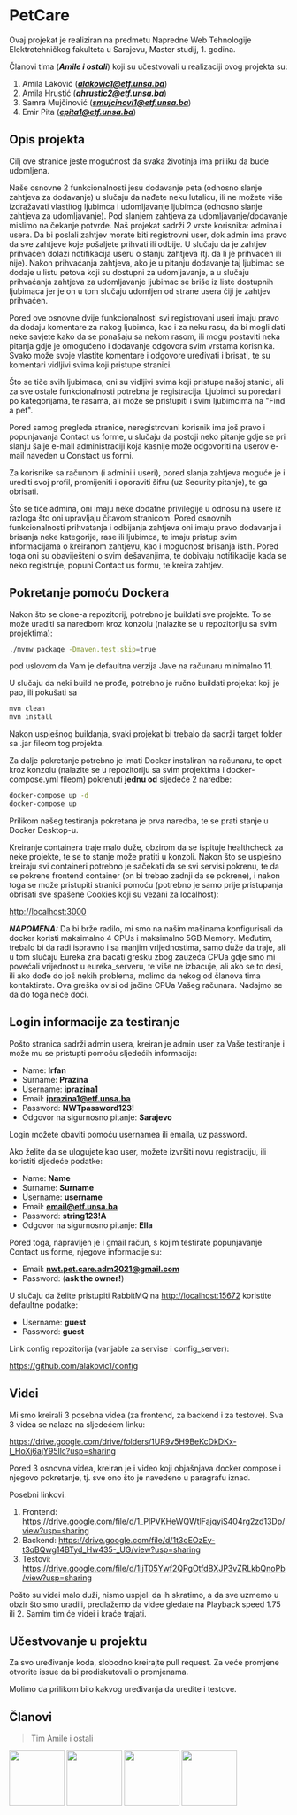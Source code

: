 # PetCare

Ovaj projekat je realiziran na predmetu Napredne Web Tehnologije Elektrotehničkog fakulteta u Sarajevu, Master studij, 1. godina.

Članovi tima (***Amile i ostali***) koji su učestvovali u realizaciji ovog projekta su:

1. Amila Laković (***alakovic1@etf.unsa.ba***)
2. Amila Hrustić (***ahrustic2@etf.unsa.ba***)
3. Samra Mujčinović (***smujcinovi1@etf.unsa.ba***)
4. Emir Pita (***epita1@etf.unsa.ba***)

## Opis projekta

Cilj ove stranice jeste mogućnost da svaka životinja ima priliku da bude udomljena. 

Naše osnovne 2 funkcionalnosti jesu dodavanje peta (odnosno slanje zahtjeva za dodavanje) u slučaju da nađete neku lutalicu, ili ne možete više izdražavati vlastitog ljubimca i udomljavanje ljubimca (odnosno slanje zahtjeva za udomljavanje). Pod slanjem zahtjeva za udomljavanje/dodavanje mislimo na čekanje potvrde. Naš projekat sadrži 2 vrste korisnika: admina i usera. Da bi poslali zahtjev morate biti registrovni user, dok admin ima pravo da sve zahtjeve koje pošaljete prihvati ili odbije. U slučaju da je zahtjev prihvaćen dolazi notifikacija useru o stanju zahtjeva (tj. da li je prihvaćen ili nije). Nakon prihvaćanja zahtjeva, ako je u pitanju dodavanje taj ljubimac se dodaje u listu petova koji su dostupni za udomljavanje, a u slučaju prihvaćanja zahtjeva za udomljavanje ljubimac se briše iz liste dostupnih ljubimaca jer je on u tom slučaju udomljen od strane usera čiji je zahtjev prihvaćen.

Pored ove osnovne dvije funkcionalnosti svi registrovani useri imaju pravo da dodaju komentare za nakog ljubimca, kao i za neku rasu, da bi mogli dati neke savjete kako da se ponašaju sa nekom rasom, ili mogu postaviti neka pitanja gdje je omogućeno i dodavanje odgovora svim vrstama korisnika. Svako može svoje vlastite komentare i odgovore uređivati i brisati, te su komentari vidljivi svima koji pristupe stranici.

Što se tiče svih ljubimaca, oni su vidljivi svima koji pristupe našoj stanici, ali za sve ostale funkcionalnosti potrebna je registracija. Ljubimci su poredani po kategorijama, te rasama, ali može se pristupiti i svim ljubimcima na "Find a pet". 

Pored samog pregleda stranice, neregistrovani korisnik ima još pravo i popunjavanja Contact us forme, u slučaju da postoji neko pitanje gdje se pri slanju šalje e-mail administraciji koja kasnije može odgovoriti na userov e-mail naveden u Constact us formi.

Za korisnike sa računom (i admini i useri), pored slanja zahtjeva moguće je i urediti svoj profil, promijeniti i oporaviti šifru (uz Security pitanje), te ga obrisati.

Što se tiče admina, oni imaju neke dodatne privilegije u odnosu na usere iz razloga što oni upravljaju čitavom stranicom. Pored osnovnih funkcionalnosti prihvatanja i odbijanja zahtjeva oni imaju pravo dodavanja i brisanja neke kategorije, rase ili ljubimca, te imaju pristup svim informacijama o kreiranom zahtjevu, kao i mogućnost brisanja istih. Pored toga oni su obaviješteni o svim dešavanjima, te dobivaju notifikacije kada se neko registruje, popuni Contact us formu, te kreira zahtjev.

## Pokretanje pomoću Dockera

Nakon što se clone-a repozitorij, potrebno je buildati sve projekte. To se može uraditi sa naredbom kroz konzolu (nalazite se u repozitoriju sa svim projektima):

```bash
./mvnw package -Dmaven.test.skip=true
```
pod uslovom da Vam je defaultna verzija Jave na računaru minimalno 11. 

U slučaju da neki build ne prođe, potrebno je ručno buildati projekat koji je pao, ili pokušati sa

```bash
mvn clean
mvn install
```
Nakon uspješnog buildanja, svaki projekat bi trebalo da sadrži target folder sa .jar fileom tog projekta.

Za dalje pokretanje potrebno je imati Docker instaliran na računaru, te opet kroz konzolu (nalazite se u repozitoriju sa svim projektima i docker-compose.yml fileom) pokrenuti **jednu od** sljedeće 2 naredbe:

```bash
docker-compose up -d
docker-compose up
```
Prilikom našeg testiranja pokretana je prva naredba, te se prati stanje u Docker Desktop-u.

Kreiranje containera traje malo duže, obzirom da se ispituje healthcheck za neke projekte, te se to stanje može pratiti u konzoli. Nakon što se uspješno kreiraju svi containeri potrebno je sačekati da se svi servisi pokrenu, te da se pokrene frontend container (on bi trebao zadnji da se pokrene), i nakon toga se može pristupiti stranici pomoću (potrebno je samo prije pristupanja obrisati sve spašene Cookies koji su vezani za localhost): 

[http://localhost:3000](http://localhost:3000)

***NAPOMENA:*** Da bi brže radilo, mi smo na našim mašinama konfigurisali da docker koristi maksimalno 4 CPUs i maksimalno 5GB Memory. Međutim, trebalo bi da radi ispravno i sa manjim vrijednostima, samo duže da traje, ali u tom slučaju Eureka zna bacati grešku zbog zauzeća CPUa gdje smo mi povećali vrijednost u eureka_serveru, te više ne izbacuje, ali ako se to desi, ili ako dođe do još nekih problema, molimo da nekog od članova tima kontaktirate. Ova greška ovisi od jačine CPUa Vašeg računara. Nadajmo se da do toga neće doći.

## Login informacije za testiranje

Pošto stranica sadrži admin usera, kreiran je admin user za Vaše testiranje i može mu se pristupti pomoću sljedećih informacija:

- Name: **Irfan**
- Surname: **Prazina**
- Username: **iprazina1**
- Email: **iprazina1@etf.unsa.ba**
- Password: **NWTpassword123!**
- Odgovor na sigurnosno pitanje: **Sarajevo**

Login možete obaviti pomoću usernamea ili emaila, uz password.

Ako želite da se ulogujete kao user, možete izvršiti novu registraciju, ili koristiti sljedeće podatke:

- Name: **Name**
- Surname: **Surname**
- Username: **username**
- Email: **email@etf.unsa.ba**
- Password: **string123!A**
- Odgovor na sigurnosno pitanje: **Ella**

Pored toga, napravljen je i gmail račun, s kojim testirate popunjavanje Contact us forme, njegove informacije su:

- Email: **nwt.pet.care.adm2021@gmail.com**
- Password: (**ask the owner!**)

U slučaju da želite pristupiti RabbitMQ na [http://localhost:15672](http://localhost:15672) koristite defaultne podatke:

- Username: **guest**
- Password: **guest**

Link config repozitorija (varijable za servise i config_server):

https://github.com/alakovic1/config

## Videi

Mi smo kreirali 3 posebna videa (za frontend, za backend i za testove). Sva 3 videa se nalaze na sljedećem linku:

https://drive.google.com/drive/folders/1UR9v5H9BeKcDkDKx-l_HoXj6ajY95llc?usp=sharing

Pored 3 osnovna videa, kreiran je i video koji objašnjava docker compose i njegovo pokretanje, tj. sve ono što je navedeno u paragrafu iznad.

Posebni linkovi:

1. Frontend: https://drive.google.com/file/d/1_PlPVKHeWQWtlFajqyiS404rg2zd13Dp/view?usp=sharing
2. Backend: https://drive.google.com/file/d/1t3oEOzEy-t3qBQwg14BTyd_Hw435-_UG/view?usp=sharing
3. Testovi: https://drive.google.com/file/d/1IjT05Ywf2QPgOtfdBXJP3vZRLkbQnoPb/view?usp=sharing

Pošto su videi malo duži, nismo uspjeli da ih skratimo, a da sve uzmemo u obzir što smo uradili, predlažemo da videe gledate na Playback speed 1.75 ili 2. Samim tim će videi i kraće trajati.

## Učestvovanje u projektu

Za svo uređivanje koda, slobodno kreirajte pull request. Za veće promjene otvorite issue da bi prodiskutovali o promjenama.

Molimo da prilikom bilo kakvog uređivanja da uredite i testove.

## Članovi

>Tim Amile i ostali

<a href="https://github.com/alakovic1" target="_blank"><img width="100px" height="100px" src="https://github.com/alakovic1.png"></a>
<a href="https://github.com/ahrustic" target="_blank"><img width="100px" height="100px" src="https://github.com/ahrustic.png"></a>
<a href="https://github.com/SamraMujcinovic" target="_blank"><img width="100px" height="100px" src="https://github.com/SamraMujcinovic.png"></a>
<a href="https://github.com/emirpita" target="_blank"><img width="100px" height="100px" src="https://github.com/emirpita.png"></a>
